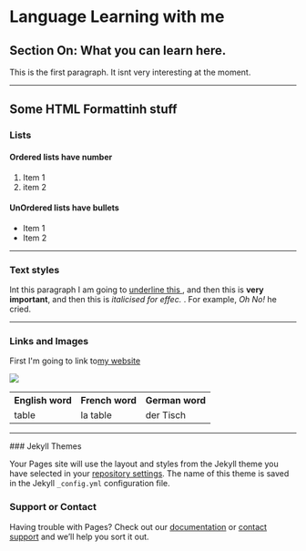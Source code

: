 <h1>Language Learning with me</h1>  
<h2>Section On: What you can learn here.</h2>
<p>This is the first paragraph. It isnt very interesting at the moment.</p>

<hr>
<h2>Some HTML Formattinh stuff</h2>
<h3>Lists</h3>
<h4> Ordered lists have number</h4> 
<ol> 
  <li>Item 1</li>
  <li>item 2</li>
</ol> 

<h4>UnOrdered lists have bullets</h4>
<ul>
  <li> Item 1</li>
  <li>Item 2</li>
</ul>

<hr>

<h3>Text styles</h3>
<p> Int this paragraph I am going to <u>underline this </u>, and then this is <strong> very important</strong>, and then this is <em> italicised for effec. </em>. For example, <em> Oh No! </em> he cried. </p>

<hr>
<h3>Links and Images</h3>
<p>First I'm going to link to<a href="https://qmplus.qmul.ac.uk/course/view.php?idnumber=SLLF-Home">my website</a> </p> 

<img src="http://4.bp.blogspot.com/-Ri9OcT3I3jQ/U5X1MZUf-2I/AAAAAAAAIO8/dMCz0ay7p9U/s1600/peace-smiley.png" />

<table>
  <tr>
    <th>English word</th>
    <th>French word</th>
    <th>German word</th>
  </tr>
  <tr>
    <td>table</td>
    <td>la table</td>
    <td>der Tisch</td>
  </tr>

  
</table>




<hr>
### Jekyll Themes

Your Pages site will use the layout and styles from the Jekyll theme you have selected in your [repository settings](https://github.com/Shayankari/Test-1/settings). The name of this theme is saved in the Jekyll `_config.yml` configuration file.

### Support or Contact

Having trouble with Pages? Check out our [documentation](https://help.github.com/categories/github-pages-basics/) or [contact support](https://github.com/contact) and we’ll help you sort it out.

